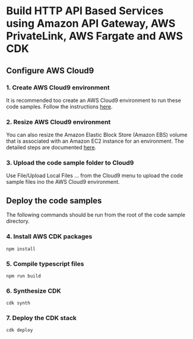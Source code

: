 # Build HTTP API Based Services using Amazon API Gateway, AWS PrivateLink, AWS Fargate and AWS CDK

## Configure AWS Cloud9

### 1. Create AWS Cloud9 environment
It is recommended too create an AWS Cloud9 environment to run these code samples. Follow the instructions [here](https://docs.aws.amazon.com/cloud9/latest/user-guide/create-environment-main.html).

### 2. Resize AWS Cloud9 environment

You can also resize the Amazon Elastic Block Store (Amazon EBS) volume that is associated with an Amazon EC2 instance for an environment. The detailed steps are documented [here](https://docs.aws.amazon.com/cloud9/latest/user-guide/move-environment.html#move-environment-resize).

### 3. Upload the code sample folder to Cloud9

Use File/Upload Local Files ... from the Cloud9 menu to upload the code sample files ino the AWS Cloud9 environment.

## Deploy the code samples
The following commands should be run from the root of the code sample directory.

### 4. Install AWS CDK packages

`npm install`

### 5. Compile typescript files

`npm run build`

### 6. Synthesize CDK

`cdk synth`

### 7. Deploy the CDK stack

`cdk deploy`
